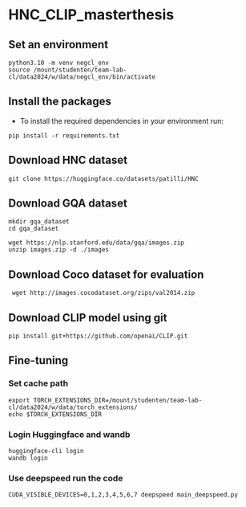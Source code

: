 # HNC_CLIP_masterthesis

## Set an environment
```
python3.10 -m venv negcl_env
source /mount/studenten/team-lab-cl/data2024/w/data/negcl_env/bin/activate
```

## Install the packages
- To install the required dependencies in your environment run: 
```
pip install -r requirements.txt
```

## Download HNC dataset
```
git clone https://huggingface.co/datasets/patilli/HNC
```

## Download GQA dataset
```
mkdir gqa_dataset
cd gqa_dataset

wget https://nlp.stanford.edu/data/gqa/images.zip
unzip images.zip -d ./images
```

## Download Coco dataset for evaluation
```
 wget http://images.cocodataset.org/zips/val2014.zip
```

## Download CLIP model using git
```
pip install git+https://github.com/openai/CLIP.git
```

## Fine-tuning
### Set cache path
```
export TORCH_EXTENSIONS_DIR=/mount/studenten/team-lab-cl/data2024/w/data/torch_extensions/
echo $TORCH_EXTENSIONS_DIR

```
### Login Huggingface and wandb
```
huggingface-cli login
wandb login 
```

### Use deepspeed run the code
```
CUDA_VISIBLE_DEVICES=0,1,2,3,4,5,6,7 deepspeed main_deepspeed.py
```
